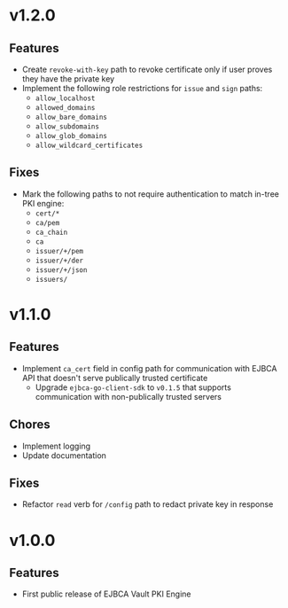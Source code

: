 # v1.2.0
## Features
* Create `revoke-with-key` path to revoke certificate only if user proves they have the private key
* Implement the following role restrictions for `issue` and `sign` paths:
    * `allow_localhost`
    * `allowed_domains`
    * `allow_bare_domains`
    * `allow_subdomains`
    * `allow_glob_domains`
    * `allow_wildcard_certificates`

## Fixes
* Mark the following paths to not require authentication to match in-tree PKI engine:
    * `cert/*` 
    * `ca/pem`
    * `ca_chain`
    * `ca`
    * `issuer/+/pem`
    * `issuer/+/der`
    * `issuer/+/json`
    * `issuers/`

# v1.1.0
## Features
* Implement `ca_cert` field in config path for communication with EJBCA API that doesn't serve publically trusted certificate
    * Upgrade `ejbca-go-client-sdk` to `v0.1.5` that supports communication with non-publically trusted servers

## Chores
* Implement logging
* Update documentation

## Fixes
* Refactor `read` verb for `/config` path to redact private key in response

# v1.0.0
## Features
* First public release of EJBCA Vault PKI Engine
